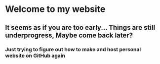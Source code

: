 # Welcome to my website
## It seems as if you are too early... Things are still underprogress, Maybe come back later?



### Just trying to figure out how to make and host personal website on GitHub again
